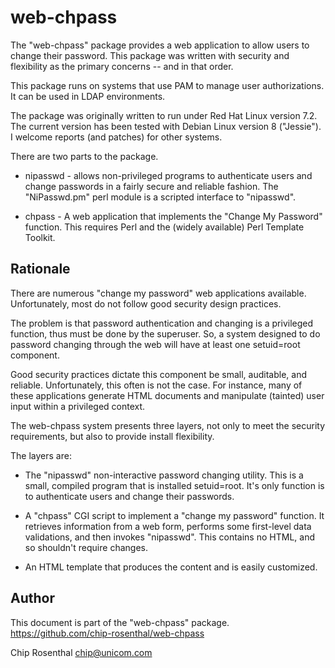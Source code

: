 # web-chpass

The "web-chpass" package provides a web application to allow users
to change their password.  This package was written with security and
flexibility as the primary concerns -- and in that order.

This package runs on systems that use PAM to manage user authorizations.
It can be used in LDAP environments.

The package was originally written to run under Red Hat Linux version 7.2.
The current version has been tested with Debian Linux version 8 ("Jessie").
I welcome reports (and patches) for other systems.

There are two parts to the package.

  * nipasswd - allows non-privileged programs to authenticate users
    and change passwords in a fairly secure and reliable fashion.
    The "NiPasswd.pm" perl module is a scripted interface to "nipasswd".

  * chpass - A web application that implements the "Change
    My Password" function. This requires Perl and the (widely available)
    Perl Template Toolkit.


## Rationale

There are numerous "change my password" web applications available.
Unfortunately, most do not follow good security design practices.

The problem is that password authentication and changing is a privileged
function, thus must be done by the superuser.  So, a system designed to
do password changing through the web will have at least one setuid=root
component.

Good security practices dictate this component be small, auditable, and
reliable.  Unfortunately, this often is not the case.  For instance, many
of these applications generate HTML documents and manipulate (tainted)
user input within a privileged context.

The web-chpass system presents three layers, not only to meet the security
requirements, but also to provide install flexibility.

The layers are:

  * The "nipasswd" non-interactive password changing utility.  This is
    a small, compiled program that is installed setuid=root.  It's
    only function is to authenticate users and change their passwords.

  * A "chpass" CGI script to implement a "change my password"
    function.  It retrieves information from a web form, performs
    some first-level data validations, and then invokes "nipasswd".
    This contains no HTML, and so shouldn't require changes.

  * An HTML template that produces the content and is easily
    customized.


## Author

This document is part of the "web-chpass" package.
https://github.com/chip-rosenthal/web-chpass

Chip Rosenthal
<chip@unicom.com>
